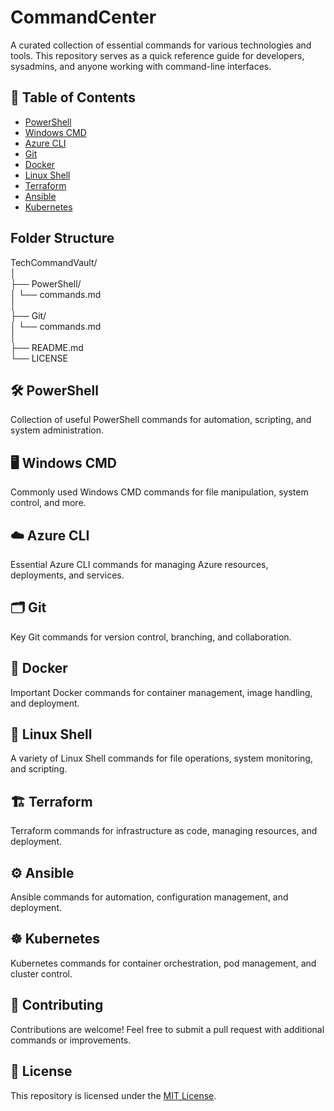# CommandCenter

A curated collection of essential commands for various technologies and tools. This repository serves as a quick reference guide for developers, sysadmins, and anyone working with command-line interfaces.

## 📜 Table of Contents
- [PowerShell](#powershell)
- [Windows CMD](#windows-cmd)
- [Azure CLI](#azure-cli)
- [Git](#git)
- [Docker](#docker)
- [Linux Shell](#linux-shell)
- [Terraform](#terraform)
- [Ansible](#ansible)
- [Kubernetes](#kubernetes)

## Folder Structure

TechCommandVault/<br>
│<br>
├── PowerShell/<br>
│   └── commands.md<br>
│<br>
├── Git/<br>
│   └── commands.md<br>
│<br>
├── README.md<br>
└── LICENSE<br>

## 🛠️ PowerShell
Collection of useful PowerShell commands for automation, scripting, and system administration.

## 🖥️ Windows CMD
Commonly used Windows CMD commands for file manipulation, system control, and more.

## ☁️ Azure CLI
Essential Azure CLI commands for managing Azure resources, deployments, and services.

## 🗂️ Git
Key Git commands for version control, branching, and collaboration.

## 🐳 Docker
Important Docker commands for container management, image handling, and deployment.

## 🐧 Linux Shell
A variety of Linux Shell commands for file operations, system monitoring, and scripting.

## 🏗️ Terraform
Terraform commands for infrastructure as code, managing resources, and deployment.

## ⚙️ Ansible
Ansible commands for automation, configuration management, and deployment.

## ☸️ Kubernetes
Kubernetes commands for container orchestration, pod management, and cluster control.

## 🚀 Contributing
Contributions are welcome! Feel free to submit a pull request with additional commands or improvements.

## 📝 License
This repository is licensed under the [MIT License](LICENSE).
